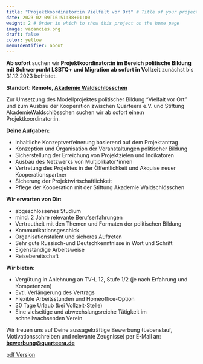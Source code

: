```yaml
---
title: "Projektkoordinator:in Vielfalt vor Ort" # Title of your project
date: 2023-02-09T16:51:38+01:00
weight: 2 # Order in which to show this project on the home page
image: vacancies.png
draft: false
color: yellow
menuIdentifier: about
---
```


**Ab sofort** suchen wir **Projektkoordinator:in im Bereich politische Bildung mit Schwerpunkt LSBTQ+ und Migration ab sofort in Vollzeit**  zunächst bis 31.12.2023 befristet.

**Standort: Remote, [Akademie Waldschlösschen]((https://www.waldschloesschen.org/de/))**

Zur  Umsetzung  des  Modellprojektes  politischer  Bildung  “Vielfalt  vor  Ort”  und  zum  Ausbau  der Kooperation zwischen Quarteera e.V. und Stiftung AkademieWaldschlösschen suchen wir ab sofort eine:n Projektkoordinator:in.

**Deine Aufgaben:**

- Inhaltliche Konzeptverfeinerung basierend auf dem Projektantrag
- Konzeption und Organisation der Veranstaltungen politischer Bildung
- Sicherstellung der Erreichung von Projektzielen und Indikatoren
- Ausbau des Netzwerks von Multiplikator*innen
- Vertretung des Projektes in der Öffentlichkeit und Akquise neuer Kooperationspartner
- Sicherung der Projektwirtschaftlichkeit
- Pflege der Kooperation mit der Stiftung Akademie Waldschlösschen

**Wir erwarten von Dir:**

- abgeschlossenes Studium
- mind. 2 Jahre relevante Berufserfahrungen
- Vertrautheit mit den Themen und Formaten der politischen Bildung
- Kommunikationsgeschick
- Organisationstalent und sicheres Auftreten
- Sehr gute Russisch-und Deutschkenntnisse in Wort und Schrift
- Eigenständige Arbeitsweise
- Reisebereitschaft

**Wir bieten:**

- Vergütung in Anlehnung an TV-L 12, Stufe 1/2 (je nach Erfahrung und Kompetenzen)
- Evtl. Verlängerung des Vertrags
- Flexible Arbeitsstunden und Homeoffice-Option
- 30 Tage Urlaub (bei Vollzeit-Stelle)
- Eine vielseitige und abwechslungsreiche Tätigkeit im schnellwachsenden Verein

Wir freuen uns auf Deine aussagekräftige Bewerbung (Lebenslauf, Motivationsschreiben und relevante Zeugnisse) per E-Mail an: **bewerbung@quarteera.de**

[pdf Version](https://quarteera.de/files/stelle/Vielfalt_Projektkoordinator_in.pdf)